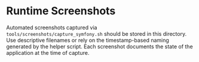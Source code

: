 # Runtime Screenshots

Automated screenshots captured via `tools/screenshots/capture_symfony.sh` should
be stored in this directory. Use descriptive filenames or rely on the
timestamp-based naming generated by the helper script. Each screenshot documents
the state of the application at the time of capture.
